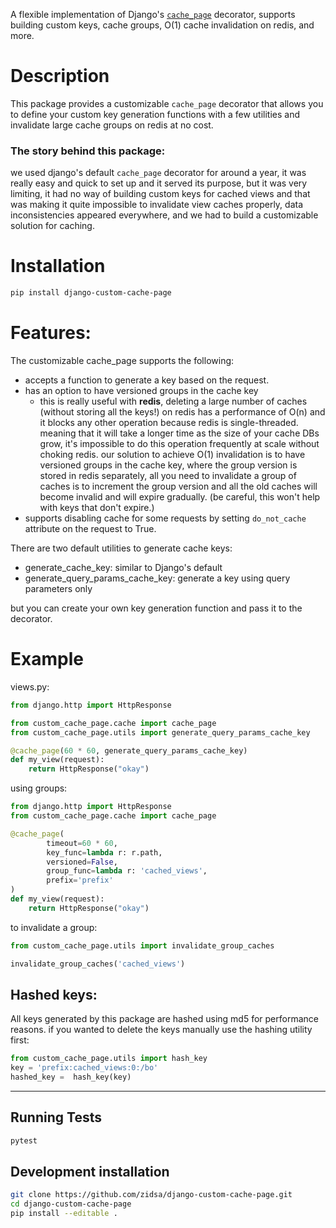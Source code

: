 A flexible implementation of Django's [`cache_page`](https://docs.djangoproject.com/en/dev/topics/cache/#the-per-view-cache) decorator, supports building custom keys, cache groups, O(1) cache invalidation on redis, and more.

# Description

This package provides a customizable `cache_page` decorator that allows you to define your custom key generation functions with a few utilities and invalidate large cache groups on redis at no cost.

### The story behind this package:
we used django's default `cache_page` decorator for around a year, it was really easy and quick to set up and it served its purpose, but it was very limiting, it had no way of building custom keys for cached views and that was making it quite impossible to invalidate view caches properly, data inconsistencies appeared everywhere, and we had to build a customizable solution for caching. 


# Installation
 
```bash
pip install django-custom-cache-page
```


# Features:

The customizable cache_page supports the following:
- accepts a function to generate a key based on the request.
- has an option to have versioned groups in the cache key
    - this is really useful with **redis**, deleting a large number of caches (without storing all the keys!) on redis has a performance of O(n) and it blocks any other operation because redis is single-threaded. meaning that it will take a longer time as the size of your cache DBs grow, it's impossible to do this operation frequently at scale without choking redis. our solution to achieve O(1) invalidation is to have versioned groups in the cache key, where the group version is stored in redis separately, all you need to invalidate a group of caches is to increment the group version and all the old caches will become invalid and will expire gradually. (be careful, this won't help with keys that don't expire.)
- supports disabling cache for some requests by setting `do_not_cache` attribute on the request to True.

There are two default utilities to generate cache keys:
- generate_cache_key: similar to Django's default
- generate_query_params_cache_key: generate a key using query parameters only

but you can create your own key generation function and pass it to the decorator.


# Example

views.py:

```python
from django.http import HttpResponse

from custom_cache_page.cache import cache_page
from custom_cache_page.utils import generate_query_params_cache_key

@cache_page(60 * 60, generate_query_params_cache_key)
def my_view(request):
    return HttpResponse("okay")
```

using groups:
```python
from django.http import HttpResponse
from custom_cache_page.cache import cache_page

@cache_page(
        timeout=60 * 60,
        key_func=lambda r: r.path,
        versioned=False,
        group_func=lambda r: 'cached_views',
        prefix='prefix'
)
def my_view(request):
    return HttpResponse("okay")
```
to invalidate a group:
```python
from custom_cache_page.utils import invalidate_group_caches

invalidate_group_caches('cached_views')
```

## Hashed keys:

All keys generated by this package are hashed using md5 for performance reasons. if you wanted to delete the keys manually use the hashing utility first:
```python
from custom_cache_page.utils import hash_key
key = 'prefix:cached_views:0:/bo'
hashed_key =  hash_key(key)
```

---
## Running Tests
 
```bash
pytest
```


## Development installation

```bash
git clone https://github.com/zidsa/django-custom-cache-page.git
cd django-custom-cache-page
pip install --editable .
```
